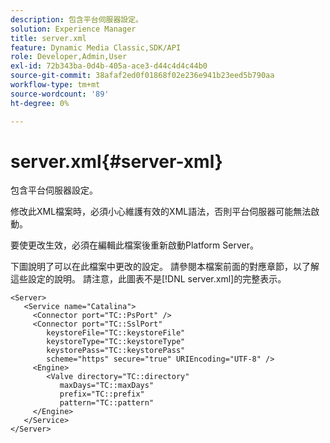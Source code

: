```yaml
---
description: 包含平台伺服器設定。
solution: Experience Manager
title: server.xml
feature: Dynamic Media Classic,SDK/API
role: Developer,Admin,User
exl-id: 72b343ba-0d4b-405a-ace3-d44c4d4c44b0
source-git-commit: 38afaf2ed0f01868f02e236e941b23eed5b790aa
workflow-type: tm+mt
source-wordcount: '89'
ht-degree: 0%

---
```


# server.xml{#server-xml}

包含平台伺服器設定。

修改此XML檔案時，必須小心維護有效的XML語法，否則平台伺服器可能無法啟動。

要使更改生效，必須在編輯此檔案後重新啟動Platform Server。

下圖說明了可以在此檔案中更改的設定。 請參閱本檔案前面的對應章節，以了解這些設定的說明。 請注意，此圖表不是[!DNL server.xml]的完整表示。

```
<Server>
   <Service name="Catalina">
     <Connector port="TC::PsPort" />
     <Connector port="TC::SslPort"
        keystoreFile="TC::keystoreFile"
        keystoreType="TC::keystoreType"
        keystorePass="TC::keystorePass" 
        scheme="https" secure="true" URIEncoding="UTF-8" />
     <Engine>
        <Valve directory="TC::directory" 
           maxDays="TC::maxDays" 
           prefix="TC::prefix" 
           pattern="TC::pattern" 
     </Engine>  
   </Service>
</Server>
```
